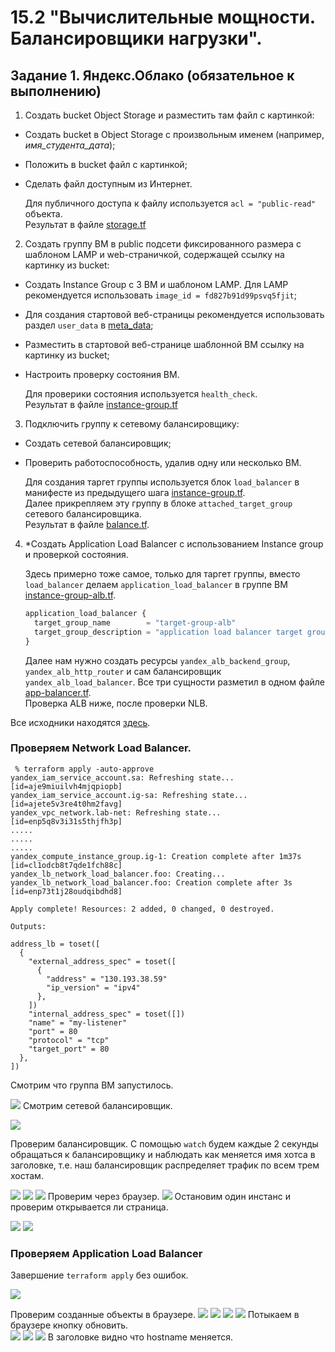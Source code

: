 # 15.2 "Вычислительные мощности. Балансировщики нагрузки".  

## Задание 1. Яндекс.Облако (обязательное к выполнению)

1. Создать bucket Object Storage и разместить там файл с картинкой:
- Создать bucket в Object Storage с произвольным именем (например, _имя_студента_дата_);
- Положить в bucket файл с картинкой;
- Сделать файл доступным из Интернет.

  Для публичного доступа к файлу используется `acl = "public-read"` объекта.  
  Результат в файле [storage.tf](src/storage.tf)
2. Создать группу ВМ в public подсети фиксированного размера с шаблоном LAMP и web-страничкой, содержащей ссылку на картинку из bucket:
- Создать Instance Group с 3 ВМ и шаблоном LAMP. Для LAMP рекомендуется использовать `image_id = fd827b91d99psvq5fjit`;
- Для создания стартовой веб-страницы рекомендуется использовать раздел `user_data` в [meta_data](https://cloud.yandex.ru/docs/compute/concepts/vm-metadata);
- Разместить в стартовой веб-странице шаблонной ВМ ссылку на картинку из bucket;
- Настроить проверку состояния ВМ.
  
  Для проверики состояния используется `health_check`.  
  Результат в файле [instance-group.tf](src/instance-group.tf)
3. Подключить группу к сетевому балансировщику:
- Создать сетевой балансировщик;
- Проверить работоспособность, удалив одну или несколько ВМ.

  Для создания таргет группы используется блок `load_balancer` в манифесте из предыдущего шага [instance-group.tf](src/instance-group.tf).  
  Далее прикрепляем эту группу в блоке `attached_target_group` сетевого балансировщика.  
  Результат в файле [balance.tf](src/balancer.tf).  
4. *Создать Application Load Balancer с использованием Instance group и проверкой состояния.
  
   Здесь примерно тоже самое, только для таргет группы, вместо `load_balancer` делаем `application_load_balancer` в группе ВМ [instance-group-alb.tf](src/instance-group-alb.tf).  
   ```terraform
   application_load_balancer {
     target_group_name        = "target-group-alb"
     target_group_description = "application load balancer target group"
   }
   ```
   Далее нам нужно создать ресурсы `yandex_alb_backend_group`, `yandex_alb_http_router` и сам балансировщик `yandex_alb_load_balancer`. Все три сущности разметил в одном файле [app-balancer.tf](src/app-balancer.tf).  
   Проверка ALB ниже, после проверки NLB.  

Все исходники находятся [здесь](src).
### Проверяем Network Load Balancer.  
```shell
 % terraform apply -auto-approve
yandex_iam_service_account.sa: Refreshing state... [id=aje9miuilvh4mjqpiopb]
yandex_iam_service_account.ig-sa: Refreshing state... [id=ajete5v3re4t0hm2favg]
yandex_vpc_network.lab-net: Refreshing state... [id=enp5q8v3i31s5thjfh3p]
.....
.....
.....
yandex_compute_instance_group.ig-1: Creation complete after 1m37s [id=cl1odcb8t7qde1fch88c]
yandex_lb_network_load_balancer.foo: Creating...
yandex_lb_network_load_balancer.foo: Creation complete after 3s [id=enp73t1j28oudqibdhd8]

Apply complete! Resources: 2 added, 0 changed, 0 destroyed.

Outputs:

address_lb = toset([
  {
    "external_address_spec" = toset([
      {
        "address" = "130.193.38.59"
        "ip_version" = "ipv4"
      },
    ])
    "internal_address_spec" = toset([])
    "name" = "my-listener"
    "port" = 80
    "protocol" = "tcp"
    "target_port" = 80
  },
])
```
Смотрим что группа ВМ запустилось.  

![](img/check_instance_group.png)
Смотрим сетевой балансировщик.  

![](img/check_nlb.png)  

Проверим балансировщик. С помощью `watch` будем каждые 2 секунды обращаться к балансировщику и наблюдать как меняется имя хотса в заголовке, т.е. наш балансировщик распределяет трафик по всем трем хостам.  

![](img/watch_18.35.39.png)
![](img/watch_18.35.46.png)
![](img/watch_18.36.01.png)
Проверим через браузер.
![](img/check_web_1.png)
Остановим один инстанс и проверим открывается ли страница.  

![](img/stop_instance.png)
![](img/check_web_2.png)  

### Проверяем Application Load Balancer  
Завершение `terraform apply` без ошибок.  

![](img/alb-apply.png)  

Проверим созданные объекты в браузере.
![](img/alb-targer-group.png)
![](img/alb-backend.png)
![](img/alb-router.png)
![](img/alb-balancer.png)
Потыкаем в браузере кнопку обновить.  
![](img/alb-web-1.png)
![](img/alb-web-2.png)
![](img/alb-web-3.png)
В заголовке видно что hostname меняется.  
